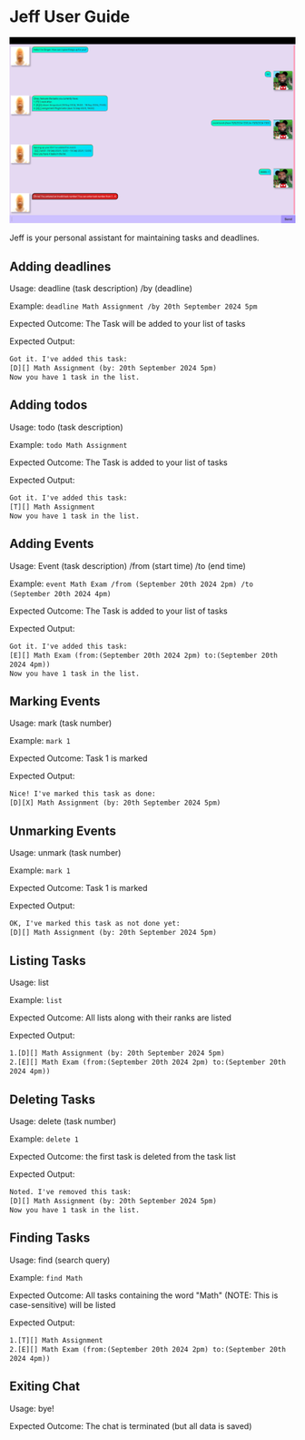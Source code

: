 # Jeff User Guide

![](Ui.png)

Jeff is your personal assistant for maintaining tasks and deadlines.

## Adding deadlines

Usage: deadline (task description) /by (deadline)

Example: `deadline Math Assignment /by 20th September 2024 5pm`

Expected Outcome: The Task will be added to your list of tasks


Expected Output:
```
Got it. I've added this task:
[D][] Math Assignment (by: 20th September 2024 5pm)
Now you have 1 task in the list.
```

## Adding todos

Usage: todo (task description)

Example: `todo Math Assignment`

Expected Outcome: The Task is added to your list of tasks

Expected Output:
```
Got it. I've added this task:
[T][] Math Assignment
Now you have 1 task in the list.
```

## Adding Events

Usage: Event (task description) /from (start time) /to (end time)

Example: `event Math Exam /from (September 20th 2024 2pm) /to (September 20th 2024 4pm)`

Expected Outcome: The Task is added to your list of tasks

Expected Output:
```
Got it. I've added this task:
[E][] Math Exam (from:(September 20th 2024 2pm) to:(September 20th 2024 4pm))
Now you have 1 task in the list.
```

## Marking Events

Usage: mark (task number)

Example: `mark 1`

Expected Outcome: Task 1 is marked

Expected Output:
```
Nice! I've marked this task as done:
[D][X] Math Assignment (by: 20th September 2024 5pm)
```

## Unmarking Events

Usage: unmark (task number)

Example: `mark 1`

Expected Outcome: Task 1 is marked

Expected Output:
```
OK, I've marked this task as not done yet:
[D][] Math Assignment (by: 20th September 2024 5pm)
```

## Listing Tasks

Usage: list

Example: `list`

Expected Outcome: All lists along with their ranks are listed

Expected Output:
```
1.[D][] Math Assignment (by: 20th September 2024 5pm)
2.[E][] Math Exam (from:(September 20th 2024 2pm) to:(September 20th 2024 4pm))
```

## Deleting Tasks
Usage: delete (task number)

Example: `delete 1`

Expected Outcome: the first task is deleted from the task list

Expected Output:
```
Noted. I've removed this task:
[D][] Math Assignment (by: 20th September 2024 5pm)
Now you have 1 task in the list.
```

## Finding Tasks
Usage: find (search query)

Example: `find Math`

Expected Outcome: All tasks containing the word "Math" (NOTE: This is case-sensitive) will be listed

Expected Output:
```
1.[T][] Math Assignment
2.[E][] Math Exam (from:(September 20th 2024 2pm) to:(September 20th 2024 4pm))
```

## Exiting Chat
Usage: bye!

Expected Outcome: The chat is terminated (but all data is saved)